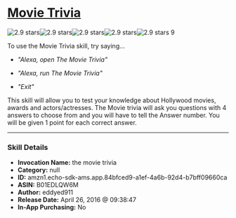 # [Movie Trivia](http://alexa.amazon.com/#skills/amzn1.echo-sdk-ams.app.84bfced9-a1ef-4a6b-92d4-b7bff09660ca)
![2.9 stars](../../images/ic_star_black_18dp_1x.png)![2.9 stars](../../images/ic_star_black_18dp_1x.png)![2.9 stars](../../images/ic_star_half_black_18dp_1x.png)![2.9 stars](../../images/ic_star_border_black_18dp_1x.png)![2.9 stars](../../images/ic_star_border_black_18dp_1x.png) 9

To use the Movie Trivia skill, try saying...

* *"Alexa, open The Movie Trivia"*

* *"Alexa, run The Movie Trivia"*

* *"Exit"*

This skill will allow you to test your knowledge about Hollywood movies, awards and actors/actresses. The Movie trivia will ask you questions with 4 answers to choose from and you will have to tell the Answer number. You will be given 1 point for each correct answer.

***

### Skill Details

* **Invocation Name:** the movie trivia
* **Category:** null
* **ID:** amzn1.echo-sdk-ams.app.84bfced9-a1ef-4a6b-92d4-b7bff09660ca
* **ASIN:** B01EDLQW6M
* **Author:** eddyed911
* **Release Date:** April 26, 2016 @ 09:38:47
* **In-App Purchasing:** No
